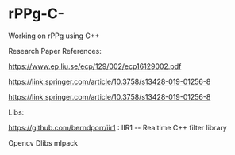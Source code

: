 # rPPg-C-
Working on rPPg using C++

Research Paper References:

https://www.ep.liu.se/ecp/129/002/ecp16129002.pdf

https://link.springer.com/article/10.3758/s13428-019-01256-8

https://link.springer.com/article/10.3758/s13428-019-01256-8

Libs:

https://github.com/berndporr/iir1 : IIR1 -- Realtime C++ filter library

Opencv
Dlibs
mlpack
